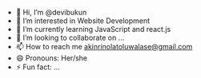 - 👋 Hi, I’m @devibukun
- 👀 I’m interested in Website Development
- 🌱 I’m currently learning JavaScript and react.js
- 💞️ I’m looking to collaborate on ...
- 📫 How to reach me akinrinolatoluwalase@gmail.com
- 😄 Pronouns: Her/she
- ⚡ Fun fact: ...

<!---
devibukun/devibukun is a ✨ special ✨ repository because its `README.md` (this file) appears on your GitHub profile.
You can click the Preview link to take a look at your changes.
--->

